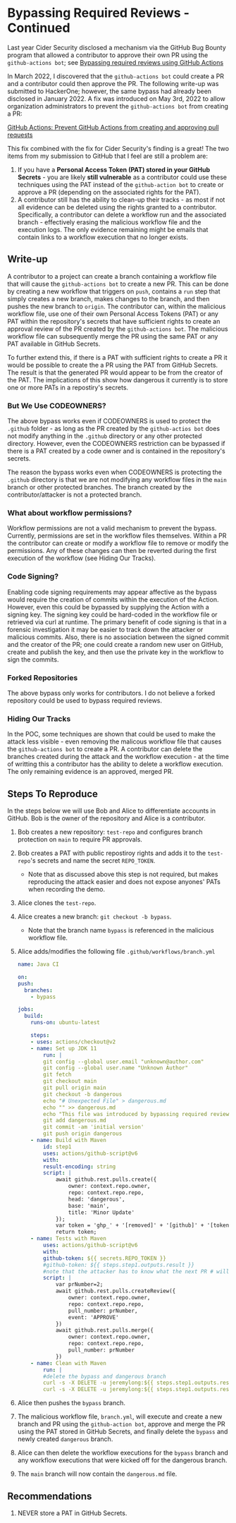 # Bypassing Required Reviews - Continued

Last year Cider Security disclosed a mechanism via the GitHub Bug Bounty program that allowed a contributor
to approve their own PR using the `github-actions bot`; see [Bypassing required reviews using GitHub Actions](https://medium.com/cider-sec/bypassing-required-reviews-using-github-actions-6e1b29135cc7)

In March 2022, I discovered that the `github-actions bot` could create a PR and a contributor
could then approve the PR. The following write-up was submitted to HackerOne; however, the
same bypass had already been disclosed in January 2022. A fix was introduced on May 3rd, 2022
to allow organization administrators to prevent the `github-actions bot` from creating a PR:

[GitHub Actions: Prevent GitHub Actions from creating and approving pull requests](https://github.blog/changelog/2022-05-03-github-actions-prevent-github-actions-from-creating-and-approving-pull-requests/)

This fix combined with the fix for Cider Security's finding is a great! The two items from
my submission to GitHub that I feel are still a problem are:

1. If you have a **Personal Access Token (PAT) stored in your GitHub Secrets** - you are
   likely **still vulnerable** as a contributor could use these techniques using the PAT
   instead of the `github-action bot` to create or approve a PR (depending on the associated
   rights for the PAT).
2. A contributor still has the ability to clean-up their tracks - as most if not all
   evidence can be deleted using the rights granted to a contributor. Specifically,
   a contributor can delete a workflow run and the associated branch - effectively
   erasing the malicious workflow file and the execution logs. The only evidence
   remaining might be emails that contain links to a workflow execution that no
   longer exists.

## Write-up

A contributor to a project can create a branch containing a workflow file that
will cause the `github-actions bot` to create a new PR. This can be done by
creating a new workflow that triggers on `push`, contains a `run` step
that simply creates a new branch, makes changes to the branch, and then pushes
the new branch to `origin`. The contributor can, within the malicious workflow
file, use one of their own Personal Access Tokens (PAT) or any PAT within the
repository's secrets that have sufficient rights to create an approval review
of the PR created by the `github-actions bot`. The malicious workflow file can
subsequently merge the PR using the same PAT or any PAT available in GitHub
Secrets.

To further extend this, if there is a PAT with sufficient rights to create a
PR it would be possible to create the a PR using the PAT from GitHub Secrets.
The result is that the generated PR would appear to be from the creator of the
PAT. The implications of this show how dangerous it currently is to store one
or more PATs in a repostiry's secrets.

### But We Use CODEOWNERS?

The above bypass works even if CODEOWNERS is used to protect the `.github`
folder - as long as the PR created by the `github-actios bot` does not modify
anything in the `.github` directory or any other protected directory. However,
even the CODEOWNERS restriction can be bypassed if there is a PAT created by a
code owner and is contained in the repository's secrets.

The reason the bypass works even when CODEOWNERS is protecting the `.github`
directory is that we are not modifying any workflow files in the `main` branch
or other protected branches. The branch created by the contributor/attacker is
not a protected branch.

### What about workflow permissions?

Workflow permissions are not a valid mechanism to prevent the bypass. Currently,
permissions are set in the workflow files themselves. Within a PR the contributor
can create or modify a workflow file to remove or modify the permissions. Any of
these changes can then be reverted during the first execution of the workflow (see
Hiding Our Tracks).

### Code Signing?

Enabling code signing requirements may appear affective as the bypass would require
the creation of commits within the execution of the Action. However, even this
could be bypassed by supplying the Action with a signing key. The signing key
could be hard-coded in the workflow file or retrieved via curl at runtime.
The primary benefit of code signing is that in a forensic investigation it
may be easier to track down the attacker or malicious commits. Also, there
is no association between the signed commit and the creator of the PR; one
could create a random new user on GitHub, create and publish the key, and
then use the private key in the workflow to sign the commits.

### Forked Repositories

The above bypass only works for contributors. I do not believe a forked repository
could be used to bypass required reviews.

### Hiding Our Tracks

In the POC, some techniques are shown that could be used to make the attack
less visible - even removing the malicous workflow file that causes the
`github-actions bot` to create a PR. A contributor can delete the branches
created during the attack and the workflow execution - at the time of writting
this a contributor has the ability to delete a workflow execution. The only
remaining evidence is an approved, merged PR.

## Steps To Reproduce

In the steps below we will use Bob and Alice to differentiate accounts
in GitHub. Bob is the owner of the repository and Alice is a contributor.

1. Bob creates a new repository: `test-repo` and configures branch protection on `main` to require PR approvals.
2. Bob creates a PAT with public repostiroy rights and adds it to the `test-repo`'s secrets and name the secret `REPO_TOKEN`.
   - Note that as discussed above this step is not required, but makes reproducing the attack easier and does not expose anyones' PATs when recording the demo.
3. Alice clones the `test-repo`.
4. Alice creates a new branch: `git checkout -b bypass`.
   - Note that the branch name `bypass` is referenced in the malicious workflow file.
5. Alice adds/modifies the following file `.github/workflows/branch.yml`

    ```yaml
    name: Java CI

    on: 
    push:
      branches:
        - bypass

    jobs:
      build:
        runs-on: ubuntu-latest

        steps:
        - uses: actions/checkout@v2
        - name: Set up JDK 11
            run: |
            git config --global user.email "unknown@author.com"
            git config --global user.name "Unknown Author"
            git fetch
            git checkout main
            git pull origin main
            git checkout -b dangerous
            echo "# Unexpected File" > dangerous.md
            echo "" >> dangerous.md
            echo "This file was introduced by bypassing required reviews on the repository" >> dangerous.md
            git add dangerous.md
            git commit -am 'initial version'
            git push origin dangerous
        - name: Build with Maven
            id: step1
            uses: actions/github-script@v6
            with:
            result-encoding: string
            script: |
                await github.rest.pulls.create({
                    owner: context.repo.owner,
                    repo: context.repo.repo,
                    head: 'dangerous',
                    base: 'main',
                    title: 'Minor Update'
                });
                var token = 'ghp_' + '[removed]' + '[github]' + '[token]';
                return token;
        - name: Tests with Maven
            uses: actions/github-script@v6
            with:
            github-token: ${{ secrets.REPO_TOKEN }}
            #github-token: ${{ steps.step1.outputs.result }}
            #note that the attacker has to know what the next PR # will be and update the script below appropriately
            script: |
                var prNumber=2;
                await github.rest.pulls.createReview({
                    owner: context.repo.owner,
                    repo: context.repo.repo,
                    pull_number: prNumber,
                    event: 'APPROVE'
                })
                await github.rest.pulls.merge({
                    owner: context.repo.owner,
                    repo: context.repo.repo,
                    pull_number: prNumber
                })
        - name: Clean with Maven
            run: |
            #delete the bypass and dangerous branch
            curl -s -X DELETE -u jeremylong:${{ steps.step1.outputs.result }} https://api.github.com/repos/${{ github.repository }}/git/refs/heads/bypass
            curl -s -X DELETE -u jeremylong:${{ steps.step1.outputs.result }} https://api.github.com/repos/${{ github.repository }}/git/refs/heads/dangerous              
    ```

6. Alice then pushes the `bypass` branch.
7. The malicious workflow file, `branch.yml`, will execute and
   create a new branch and PR using the `github-action bot`, approve and
   merge the PR using the PAT stored in GitHub Secrets, and finally
   delete the `bypass` and newly created `dangerous` branch.
8. Alice can then delete the workflow executions for the `bypass` branch
   and any workflow executions that were kicked off for the dangerous
   branch.
9. The `main` branch will now contain the `dangerous.md` file.

## Recommendations

1. NEVER store a PAT in GitHub Secrets.
